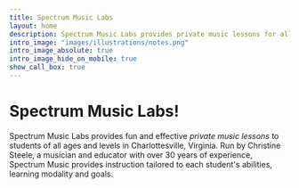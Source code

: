 ```yaml
---
title: Spectrum Music Labs
layout: home
description: Spectrum Music Labs provides private music lessons for all ages.
intro_image: "images/illustrations/notes.png"
intro_image_absolute: true
intro_image_hide_on_mobile: true
show_call_box: true
---
```


# Spectrum Music Labs!

Spectrum Music Labs provides fun and effective *private music lessons* to students of all ages and levels in Charlottesville, Virginia.  Run by Christine Steele, a musician and educator with over 30 years of experience, Spectrum Music provides instruction tailored to each student's abilities, learning modality and goals.
